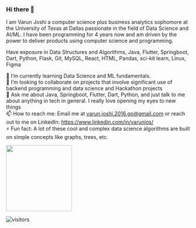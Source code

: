 ### Hi there 👋

I am Varun Joshi a computer science plus business analytics sophomore at the University of Texas at Dallas passionate in the field of Data Science and AI/ML. I have been programming for 4 years now and am driven by the power to deliver products using computer science and programming. <br>

Have exposure in Data Structures and Algorithms, Java, Flutter, Springboot, Dart, Python, Flask, Git, MySQL, React, HTML, Pandas, sci-kit learn, Linux, Figma 


🌱 I’m currently learning Data Science and ML fundamentals. <br>
👯 I’m looking to collaborate on projects that involve significant use of backend programming and data science and Hackathon projects <br>
💬 Ask me about Java, Springboot, Flutter, Dart, Python, and just talk to me about anything in tech in general. I really love opening my eyes to new things <br>
📫 How to reach me: Email me at varun.joshi.2016.go@gmail.com or reach out to me on LinkedIn: https://www.linkedin.com/in/varunjos/ <br>
⚡ Fun fact: A lot of these cool and complex data science algorithms are built on simple concepts like graphs, trees, etc. <br>

<!--
**varuncj02/varuncj02** is a ✨ _special_ ✨ repository because its `README.md` (this file) appears on your GitHub profile.

Here are some ideas to get you started:

- 🔭 I’m currently working on ...
- 🌱 I’m currently learning ...
- 👯 I’m looking to collaborate on ...
- 🤔 I’m looking for help with ...
- 💬 Ask me about ...
- 📫 How to reach me: ...
- 😄 Pronouns: ...
- ⚡ Fun fact: ...
-->
<img height="180em" src="https://github-readme-stats.vercel.app/api?username=varuncj02&show_icons=true&hide_border=true&&count_private=true&include_all_commits=true" />

![visitors](https://visitor-badge.glitch.me/badge?page_id={varuncj02}.${your.repo.id})
